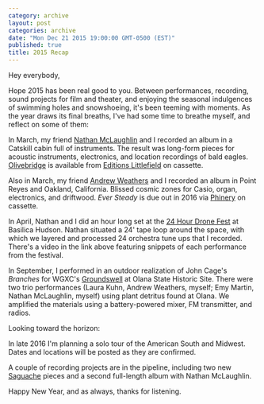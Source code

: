 ```yaml
---
category: archive
layout: post
categories: archive
date: "Mon Dec 21 2015 19:00:00 GMT-0500 (EST)"
published: true
title: 2015 Recap
---
```




Hey everybody,

Hope 2015 has been real good to you. Between performances, recording, sound projects for film and theater, and enjoying the seasonal indulgences of swimming holes and snowshoeing, it's been teeming with moments. As the year draws its final breaths, I've had some time to breathe myself, and reflect on some of them:

In March, my friend [Nathan McLaughlin](http://www.nathanmclaughlin.info/) and I recorded an album in a Catskill cabin full of instruments. The result was long-form pieces for acoustic instruments, electronics, and location recordings of bald eagles. [Olivebridge](https://fullspectrumrecords.bandcamp.com/album/olivebridge) is available from [Editions Littlefield](http://fullspectrumrecords.com/catalog/olivebridge) on cassette.

Also in March, my friend [Andrew Weathers](andrewweathers.com) and I recorded an album in Point Reyes and Oakland, California. Blissed cosmic zones for Casio, organ, electronics, and driftwood. _Ever Steady_ is due out in 2016 via [Phinery](http://www.phinery.net/) on cassette.

In April, Nathan and I did an hour long set at the [24 Hour Drone Fest](http://basilicahudson.tumblr.com/post/119854029156/24-hour-drone-experiments-in-sound-and-music) at Basilica Hudson. Nathan situated a 24' tape loop around the space, with which we layered and processed 24 orchestra tune ups that I recorded. There's a video in the link above featuring snippets of each performance from the festival.

In September, I performed in an outdoor realization of John Cage's _Branches_ for WGXC's [Groundswell](https://wavefarm.org/archive/09a6h6) at Olana State Historic Site. There were two trio performances (Laura Kuhn, Andrew Weathers, myself; Emy Martin, Nathan McLaughlin, myself) using plant detritus found at Olana. We amplified the materials using a battery-powered mixer, FM transmitter, and radios.

Looking toward the horizon:

In late 2016 I'm planning a solo tour of the American South and Midwest. Dates and locations will be posted as they are confirmed.

A couple of recording projects are in the pipeline, including two new [Saguache](http://www.aridradio.com/) pieces and a second full-length album with Nathan McLaughlin.

Happy New Year, and as always, thanks for listening.
